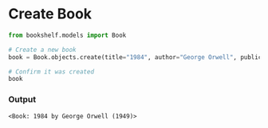 # Create Book

```python
from bookshelf.models import Book

# Create a new book
book = Book.objects.create(title="1984", author="George Orwell", publication_year=1949)

# Confirm it was created
book
```

### Output
```
<Book: 1984 by George Orwell (1949)>
```
